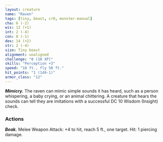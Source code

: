 ```yaml
---
layout: creature
name: "Raven"
tags: [tiny, beast, cr0, monster-manual]
cha: 6 (-2)
wis: 12 (+1)
int: 2 (-4)
con: 8 (-1)
dex: 14 (+2)
str: 2 (-4)
size: Tiny beast
alignment: unaligned
challenge: "0 (10 XP)"
skills: "Perception +3"
speed: "10 ft., fly 50 ft."
hit_points: "1 (1d4-1)"
armor_class: "12"
---
```


***Mimicry.*** The raven can mimic simple sounds it has heard, such as a person whispering, a baby crying, or an animal chittering. A creature that hears the sounds can tell they are imitations with a successful DC 10 Wisdom (Insight) check.

### Actions

***Beak.*** Melee Weapon Attack: +4 to hit, reach 5 ft., one target. Hit: 1 piercing damage.